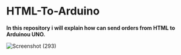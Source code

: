 # HTML-To-Arduino
**In this repository i will explain how can send orders from HTML to Arduinou UNO.**




![Screenshot (293)](https://user-images.small.githubusercontent.com/108824980/183158228-96ef4dbe-21a5-4a41-8a1f-046052f58c78.png)
